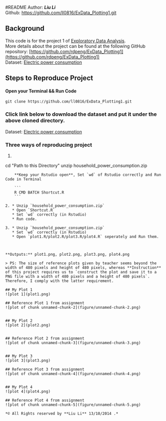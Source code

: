 #README
Author: ***Liu Li***   
Github: <https://github.com/ll0816/ExData_Plotting1.git>


## Background

This code is for the project 1 of [Exploratory Data Analysis](https://class.coursera.org/exdata-002/).  
More details about the project can be found at the following GitHub repository: [https://github.com/rdpeng/ExData_Plotting1](https://github.com/rdpeng/ExData_Plotting1)  
Dataset: [Electric power consumption](https://d396qusza40orc.cloudfront.net/exdata%2Fdata%2Fhousehold_power_consumption.zip)


## Steps to Reproduce Project

#### Open your Terminal && Run Code

```
git clone https://github.com/ll0816/ExData_Plotting1.git
```

### Click link below to download the dataset and put it under the above cloned directory.
Dataset: [Electric power consumption](https://d396qusza40orc.cloudfront.net/exdata%2Fdata%2Fhousehold_power_consumption.zip)  

### Three ways of reproducing project 

1. ```
cd "Path to this Directory"
unzip household_power_consumption.zip
```	
	**Keep your Rstudio open**, Set `wd` of Rstudio correctly and Run Code in Terminal  

	```
	R CMD BATCH Shortcut.R
	```

2. * Unzip `household_power_consumption.zip` 
   * Open `Shortcut.R` 
   * Set `wd` correctly (in Rstudio)
   * Run code.
    
3. * Unzip `household_power_consumption.zip`
   * Set `wd` correctly (in Rstudio)
   * Open `plot1.R/plot2.R/plot3.R/plot4.R` seperately and Run them.



**Outputs:** plot1.png, plot2.png, plot3.png, plot4.png

> PS: The size of reference plots given by teacher seems beyond the width of 480 pixels and height of 480 pixels, whereas **Instruction** of this project requires us to `construct the plot and save it to a PNG file with a width of 480 pixels and a height of 480 pixels`. Therefore, I comply with the latter requirement. 

## My Plot 1
![plot 1](plot1.png)

## Reference Plot 1 from assignment
![plot of chunk unnamed-chunk-2](figure/unnamed-chunk-2.png) 


## My Plot 2
![plot 2](plot2.png)


## Reference Plot 2 from assignment
![plot of chunk unnamed-chunk-3](figure/unnamed-chunk-3.png) 


## My Plot 3
![plot 3](plot3.png)

## Reference Plot 3 from assignment
![plot of chunk unnamed-chunk-4](figure/unnamed-chunk-4.png) 


## My Plot 4
![plot 4](plot4.png)

## Reference Plot 4 from assignment
![plot of chunk unnamed-chunk-5](figure/unnamed-chunk-5.png)

*© All Rights reserved by **Liu Li** 13/10/2014 .*
